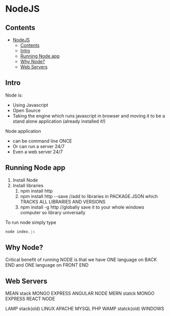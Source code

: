 # NodeJS

## Contents

- [NodeJS](#nodejs)
  - [Contents](#contents)
  - [Intro](#intro)
  - [Running Node app](#running-node-app)
  - [Why Node?](#why-node)
  - [Web Servers](#web-servers)
  
## Intro 

Node is:
- Using Javascript
- Open Source
- Taking the engine which runs javascript in browser and moving it to be a stand alone application (already installed it!)

Node application

- can be command line ONCE
- Or can run a server 24/7
- Even a web server 24/7

## Running Node app

1. Install Node
2. Install libraries
   1. npm install http
   2. npm install http --save //add to libraries in PACKAGE.JSON which TRACKS ALL LIBRARIES AND VERSIONS
   3. npm install -g http //globally save it to your whole windows computer so library universally

To run node simply type

```js
node index.js
```

## Why Node?

Critical benefit of running NODE is that we have ONE language on BACK END and ONE language on FRONT END

## Web Servers 

MEAN stack MONGO EXPRESS ANGULAR NODE
MERN statck MONGO EXPRESS REACT NODE

LAMP stack(old) LINUX APACHE MYSQL PHP
WAMP statck(old) WINDOWS



